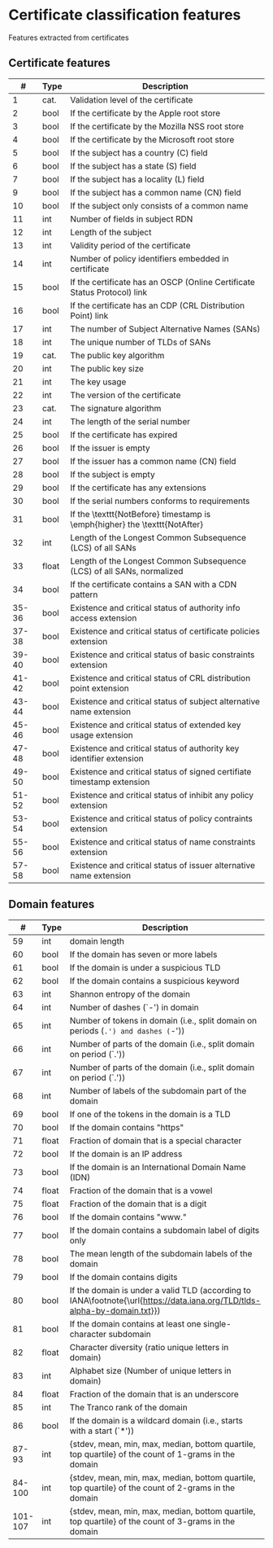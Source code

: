 # Certificate classification features
Features extracted from certificates

## Certificate features
| # | Type | Description | 
|---|------|-------------|
|    1          |          cat.        | Validation level of the certificate                                                                                    |
|    2          |          bool          | If the certificate by the Apple root store                                                                           |
|    3          |          bool          | If the certificate by the Mozilla NSS root store                                                                     |
|    4          |          bool          | If the certificate by the Microsoft root store                                                                       |
|    5          |          bool          | If the subject has a country (C) field                                                                               |
|    6          |          bool          | If the subject has a state (S) field                                                                                 |
|    7          |          bool          | If the subject has a locality (L) field                                                                              |
|    9          |          bool          | If the subject has a common name (CN) field                                                                          |
|    10          |         bool          | If the subject only consists of a common name                                                                        |
|    11          |         int           | Number of fields in subject RDN                                                                                      |
|    12          |         int           | Length of the subject                                                                                                |
|    13          |         int           | Validity period of the certificate                                                                                   |
|    14          |         int           | Number of policy identifiers embedded in certificate                                                                 |
|    15          |         bool          | If the certificate has an OSCP (Online Certificate Status Protocol) link                                             |
|    16          |         bool          | If the certificate has an CDP (CRL Distribution Point) link                                                          |
|    17          |         int           | The number of Subject Alternative Names (SANs)                                                                       |
|    18          |         int           | The unique number of TLDs of SANs                                                                                    |
|    19          |         cat.        | The public key algorithm                                                                                               |
|    20          |         int           | The public key size                                                                                                  |
|    21          |         int           | The key usage                                                                                                        |
|    22          |         int           | The version of the certificate                                                                                       |
|    23          |         cat.        | The signature algorithm                                                                                                |
|    24          |         int           | The length of the serial number                                                                                      |
|    25          |         bool          | If the certificate has expired                                                                                       |
|    26          |         bool          | If the issuer is empty                                                                                               |
|    27          |         bool          | If the issuer has a common name (CN) field                                                                           |
|    28          |         bool          | If the subject is empty                                                                                              |
|    29          |         bool          | If the certificate has any extensions                                                                                |
|    30          |         bool          | If the serial numbers conforms to requirements                                                                       |
|    31          |         bool          | If the \texttt{NotBefore} timestamp is \emph{higher} the \texttt{NotAfter}                                           |
|    32          |         int           | Length of the Longest Common Subsequence (LCS) of all SANs                                                           |
|    33          |         float         | Length of the Longest Common Subsequence (LCS) of all SANs, normalized                                               |
|    34          |         bool          | If the certificate contains a SAN with a CDN pattern                                                                 |
|    35-36      |         bool          | Existence and critical status of authority info access extension                                                     |
|    37-38      |         bool          | Existence and critical status of certificate policies extension                                                      |
|    39-40      |         bool          | Existence and critical status of basic constraints extension                                                         |
|    41-42      |         bool          | Existence and critical status of CRL distribution point extension                                                    |
|    43-44      |         bool          | Existence and critical status of subject alternative name extension                                                  |
|    45-46      |         bool          | Existence and critical status of extended key usage extension                                                        |
|    47-48      |         bool          | Existence and critical status of authority key identifier extension                                                  |
|    49-50      |         bool          | Existence and critical status of signed certifiate timestamp extension                                               |
|    51-52      |         bool          | Existence and critical status of inhibit any policy extension                                                        |
|    53-54      |         bool          | Existence and critical status of policy contraints extension                                                         |
|    55-56      |         bool          | Existence and critical status of name constraints extension                                                          |
|    57-58      |         bool          | Existence and critical status of issuer alternative name extension                                                   |

## Domain features

|# | Type| Description |
|----|-----|------|
| 59                  | int           | domain length                                                                                                                       |
| 60                  | bool          | If the domain has seven or more labels                                                                                              |
| 61                  | bool          | If the domain is under a suspicious TLD                                                                                             |
| 62                  | bool          | If the domain contains a suspicious keyword                                                                                         |
| 63                  | int           | Shannon entropy of the domain                                                                                                       |
| 64                  | int           | Number of dashes (`-') in domain                                                                                                    |
| 65                  | int           | Number of tokens in domain (i.e., split domain on periods (`.') and dashes (`-'))                                                   |
| 66                  | int           | Number of parts of the domain (i.e., split domain on period (`.'))                                                                  |
| 67                  | int           | Number of parts of the domain (i.e., split domain on period (`.'))                                                                  |
| 68                  | int           | Number of labels of the subdomain part of the domain                                                                                |
| 69                  | bool          | If one of the tokens in the domain is a TLD                                                                                         |
| 70                  | bool          | If the domain contains "https"                                                                                                      |
| 71                  | float         | Fraction of domain that is a special character                                                                                      |
| 72                  | bool          | If the domain is an IP address                                                                                                      |
| 73                  | bool          | If the domain is an International Domain Name (IDN)                                                                                 |
| 74                  | float         | Fraction of the domain that is a vowel                                                                                              |
| 75                  | float         | Fraction of the domain that is a digit                                                                                              |
| 76                  | bool          | If the domain contains "www."                                                                                                       |
| 77                  | bool          | If the domain contains a subdomain label of digits only                                                                             |
| 78                  | bool          | The mean length of the subdomain labels of the domain                                                                               |
| 79                  | bool          | If the domain contains digits                                                                                                       |
| 80                  | bool          | If the domain is under a valid TLD (according to IANA\footnote{\url{https://data.iana.org/TLD/tlds-alpha-by-domain.txt}})           |
| 81                  | bool          | If the domain contains at least one single-character subdomain                                                                      |
| 82                  | float         | Character diversity (ratio unique letters in domain)                                                                                |
| 83                  | int           | Alphabet size (Number of unique letters in domain)                                                                                  |
| 84                  | float         | Fraction of the domain that is an underscore                                                                                        |
| 85                  | int           | The Tranco rank of the domain                                                                                                       |
| 86                  | bool          | If the domain is a wildcard domain (i.e., starts with a start (`*'))                                                                |
| 87-93              | int           | \{stdev, mean, min, max, median, bottom quartile, top quartile\} of the count of 1-grams in the domain                 |
| 84-100             | int           | \{stdev, mean, min, max, median, bottom quartile, top quartile\} of the count of 2-grams in the domain                 |
| 101-107            | int           | \{stdev, mean, min, max, median, bottom quartile, top quartile\} of the count of 3-grams in the domain                 |